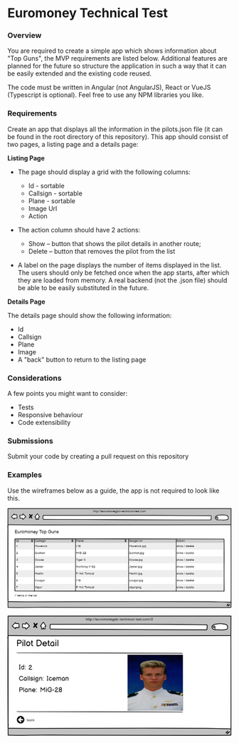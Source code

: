 # Euromoney Technical Test

### Overview

You are required to create a simple app which shows information about "Top Guns", the MVP requirements are listed below. Additional features are planned for the future so structure the application in such a way that it can be easily extended and the existing code reused.

The code must be written in Angular (not AngularJS), React or VueJS (Typescript is optional). Feel free to use any NPM libraries you like.

### Requirements

Create an app that displays all the information in the pilots.json file (it can be found in the root directory of this repository). This app should consist of two pages, a listing page and a details page:

**Listing Page**

* The page should display a grid with the following columns:
  * Id - sortable
  * Callsign - sortable
  * Plane - sortable
  * Image Url
  * Action

* The action column should have 2 actions:
  * Show – button that shows the pilot details in another route;
  * Delete – button that removes the pilot from the list
  
* A label on the page displays the number of items displayed in the list. The users should only be fetched once when the app starts, after which they are loaded from memory. A real backend (not the .json file) should be able to be easily substituted in the future.

**Details Page**

The details page should show the following information:
* Id
* Callsign
* Plane
* Image
* A "back" button to return to the listing page


### Considerations

A few points you might want to consider:

* Tests
* Responsive behaviour
* Code extensibility

### Submissions
Submit your code by creating a pull request on this repository

### Examples

Use the wireframes below as a guide, the app is not required to look like this.

![wireframe-1](wireframe-1.png)

![wireframe-2](wireframe-2.png)

